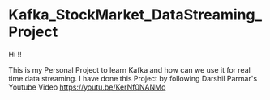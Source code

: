 # Kafka_StockMarket_DataStreaming_Project
Hi !! 

This is my Personal Project to learn Kafka and how can we use it for real time data streaming. I have done this Project by following Darshil Parmar's Youtube Video 
https://youtu.be/KerNf0NANMo
